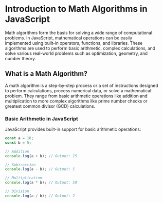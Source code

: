 # Introduction to Math Algorithms in JavaScript

Math algorithms form the basis for solving a wide range of computational problems. In JavaScript, mathematical operations can be easily implemented using built-in operators, functions, and libraries. These algorithms are used to perform basic arithmetic, complex calculations, and solve various real-world problems such as optimization, geometry, and number theory.

## What is a Math Algorithm?

A math algorithm is a step-by-step process or a set of instructions designed to perform calculations, process numerical data, or solve a mathematical problem. They range from basic arithmetic operations like addition and multiplication to more complex algorithms like prime number checks or greatest common divisor (GCD) calculations.

### Basic Arithmetic in JavaScript

JavaScript provides built-in support for basic arithmetic operations:

```javascript
const a = 10;
const b = 5;

// Addition
console.log(a + b); // Output: 15

// Subtraction
console.log(a - b); // Output: 5

// Multiplication
console.log(a * b); // Output: 50

// Division
console.log(a / b); // Output: 2
